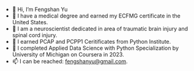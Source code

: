 - 👋 Hi, I’m Fengshan Yu 
- 👀 I have a medical degree and earned my ECFMG certificate in the United States.
- 👀 I am a neuroscientist dedicated in area of traumatic brain injury and spinal cord injury.
- 🌱 I earned PCAP and PCPP1 Ceritificates from Python Institute.
- 💞️ I completed Applied Data Science with Python Specialization by University of Michigan on Coursera in 2023.
- 📫 I can be reached: fengshanyu@gmail.com.

<!---
fengshan3618/fengshan3618 is a ✨ special ✨ repository because its `README.md` (this file) appears on your GitHub profile.

